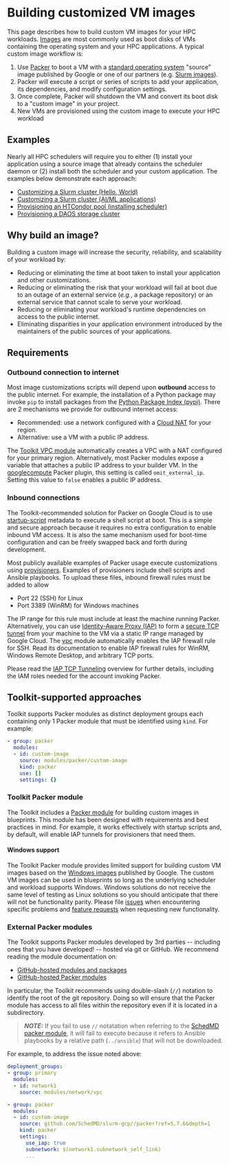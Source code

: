# Building customized VM images

This page describes how to build custom VM images for your HPC workloads.
[Images][images] are most commonly used as boot disks of VMs containing the
operating system and your HPC applications. A typical custom image workflow is:

1. Use [Packer](https://packer.io) to boot a VM with a [standard operating
  system][standard-os] "source" image published by Google or one of our partners
  (e.g. [Slurm images][slurm-images]).
2. Packer will execute a script or series of scripts to add your application, its
  dependencies, and modify configuration settings.
3. Once complete, Packer will shutdown the VM and convert its boot disk to a
  "custom image" in your project.
4. New VMs are provisioned using the custom image to execute your HPC workload

[images]: https://cloud.google.com/compute/docs/images
[standard-os]: https://cloud.google.com/compute/docs/images/os-details
[slurm-images]: https://github.com/SchedMD/slurm-gcp/blob/master/docs/images.md#public-image

## Examples

Nearly all HPC schedulers will require you to either (1) install your
application using a source image that already contains the scheduler daemon
or (2) install both the scheduler and your custom application. The examples
below demonstrate each approach:

- [Customizing a Slurm cluster (Hello, World)](../examples/README.md#image-builderyaml-)
- [Customizing a Slurm cluster (AI/ML applications)](../examples/README.md#ml-slurmyaml-)
- [Provisioning an HTCondor pool (installing scheduler)](../examples/README.md#htc-htcondoryaml--)
- [Provisioning a DAOS storage cluster](../community/examples/intel/README.md#daos-cluster)

## Why build an image?

Building a custom image will increase the security, reliability, and scalability
of your workload by:

- Reducing or eliminating the time at boot taken to install your application
  and other customizations.
- Reducing or eliminating the risk that your workload will fail at boot due to
  an outage of an external service (_e.g._, a package repository) or an external
  service that cannot scale to serve your workload.
- Reducing or eliminating your workload's runtime dependencies on access to the
  public internet.
- Eliminating disparities in your application environment introduced by
  the maintainers of the public sources of your applications.

## Requirements

### Outbound connection to internet

Most image customizations scripts will depend upon **outbound** access to the
public internet. For example, the installation of a Python package may invoke
`pip` to  install packages from the [Python Package Index (pypi)][pypi]. There
are 2 mechanisms we provide for outbound internet access:

- Recommended: use a network configured with a [Cloud NAT][nat] for your
  region.
- Alternative: use a VM with a public IP address.

The [Toolkit VPC module][vpc] automatically creates a VPC with a NAT configured
for your primary region. Alternatively, most Packer modules expose a variable
that attaches a public IP address to your builder VM. In the [googlecompute]
Packer plugin, this setting is called `omit_external_ip`. Setting this value to
`false` enables a public IP address.

[googlecompute]: https://developer.hashicorp.com/packer/plugins/builders/googlecompute
[nat]: https://cloud.google.com/nat/docs/overview
[pypi]: https://pypi.org/
[vpc]: ../modules/network/vpc/README.md

### Inbound connections

The Toolkit-recommended solution for Packer on Google Cloud is to use
[startup-script] metadata to execute a shell script at boot. This is a simple
and secure approach because it requires no extra configuration to enable inbound
VM access. It is also the same mechanism used for boot-time configuration and
can be freely swapped back and forth during development.

Most publicly available examples of Packer usage execute customizations using
[provisioners]. Examples of provisioners include shell scripts and Ansible
playbooks. To upload these files, inbound firewall rules must be added to allow

- Port 22 (SSH) for Linux
- Port 3389 (WinRM) for Windows machines

The IP range for this rule must include at least the machine running Packer.
Alternatively, you can use [Identity-Aware Proxy (IAP)][iap] to form a [secure
TCP tunnel][iap-tcp] from your machine to the VM via a static IP range managed
by Google Cloud. The [vpc] module automatically enables the IAP firewall rule
for SSH. Read its documentation to enable IAP firewall rules for WinRM, Windows
Remote Desktop, and arbitrary TCP ports.

Please read the [IAP TCP Tunneling][iap-tcp] overview for further details,
including the IAM roles needed for the account invoking Packer.

[iap]: https://cloud.google.com/iap/docs/concepts-overview
[iap-tcp]: https://cloud.google.com/iap/docs/using-tcp-forwarding
[provisioners]: https://developer.hashicorp.com/packer/docs/provisioners
[startup-script]: https://cloud.google.com/compute/docs/instances/startup-scripts

## Toolkit-supported approaches

Toolkit supports Packer modules as distinct deployment groups each containing
only 1 Packer module that must be identified using `kind`. For example:

```yaml
- group: packer
  modules:
  - id: custom-image
    source: modules/packer/custom-image
    kind: packer
    use: []
    settings: {}
```

### Toolkit Packer module

The Toolkit includes a [Packer module](../modules/packer/custom-image/README.md)
for building custom images in blueprints. This module has been designed with
requirements and best practices in mind. For example, it works effectively with
startup scripts and, by default, will enable IAP tunnels for provisioners that
need them.

#### Windows support

The Toolkit Packer module provides limited support for building custom VM images
based on the [Windows images][windows-images] published by Google. The custom VM
images can be used in blueprints so long as the underlying scheduler and
workload supports Windows. Windows solutions do not receive the same level of
testing as Linux solutions so you should anticipate that there will not be
functionality parity. Please file [issues] when encountering specific problems
and [feature requests][features] when requesting new functionality.

[windows-images]: https://cloud.google.com/compute/docs/images/os-details#windows_server
[issues]: https://github.com/GoogleCloudPlatform/hpc-toolkit/issues
[features]: https://github.com/GoogleCloudPlatform/hpc-toolkit/discussions/categories/ideas-and-feature-requests

### External Packer modules

The Toolkit supports Packer modules developed by 3rd parties -- including ones
that you have developed! -- hosted via git or GitHub. We recommend reading the
module documentation on:

- [GitHub-hosted modules and packages](https://github.com/GoogleCloudPlatform/hpc-toolkit/blob/main/modules/README.md#github-hosted-modules-and-packages)
- [GitHub-hosted Packer modules](https://github.com/GoogleCloudPlatform/hpc-toolkit/blob/main/modules/README.md#github-hosted-packer-modules)

In particular, the Toolkit recommends using double-slash (`//`) notation to
identify the root of the git repository. Doing so will ensure that the Packer
module has access to all files within the repository even if it is located in
a subdirectory.

> **_NOTE:_** If you fail to use `//` notatation when referring to the [SchedMD
> packer module][schedmd-packer], it will fail to execute because it refers
> to Ansible playbooks by a relative path (`../ansible`) that will not be
> downloaded.

[schedmd-packer]: https://github.com/SchedMD/slurm-gcp/tree/master/packer#readme

For example, to address the issue noted above:

```yaml
deployment_groups:
- group: primary
  modules:
  - id: network1
    source: modules/network/vpc

- group: packer
  modules:
  - id: custom-image
    source: github.com/SchedMD/slurm-gcp//packer?ref=5.7.6&depth=1
    kind: packer
    settings:
      use_iap: true
      subnetwork: $(network1.subnetwork_self_link)
      ...
```
